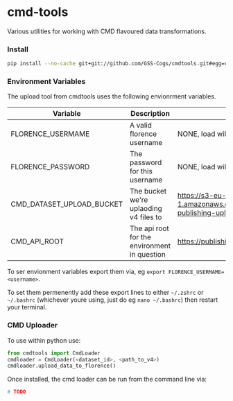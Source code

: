 # cmd-tools

Various utilities for working with CMD flavoured data transformations.

### Install

```sh
pip install --no-cache git+git://github.com/GSS-Cogs/cmdtools.git#egg=cmdtools
```

### Environment Variables

The upload tool from cmdtools uses the following envionrment variables.

|          Variable         |              Description           |     Default   |
|---------------------------|------------------------------------|---------------|
| FLORENCE_USERMAME         | A valid florence username          | NONE, load will fail  |
| FLORENCE_PASSWORD         | The password for this username     | NONE, load will fail  |
| CMD_DATASET_UPLOAD_BUCKET | The bucket we're uplaoding v4 files to | https://s3-eu-west-1.amazonaws.com/ons-dp-develop-publishing-uploaded-datasets |
| CMD_API_ROOT | The api root for the environment in question | https://publishing.develop.onsdigital.co.uk |

To ser envionment variables export them via, eg `export FLORENCE_USERMAME=<username>`.

To set them permenently add these export lines to either `~/.zshrc` or `~/.bashrc` (whichever youre using, just do eg `nano ~/.bashrc`) then restart your terminal.

### CMD Uploader

To use within python use:

```python
from cmdtools import CmdLoader
cmdloader = CmdLoader(<dataset_id>, <path_to_v4>)
cmdloader.upload_data_to_florence()
```

Once installed, the cmd loader can be run from the command line via:

```sh
# TODO
```
